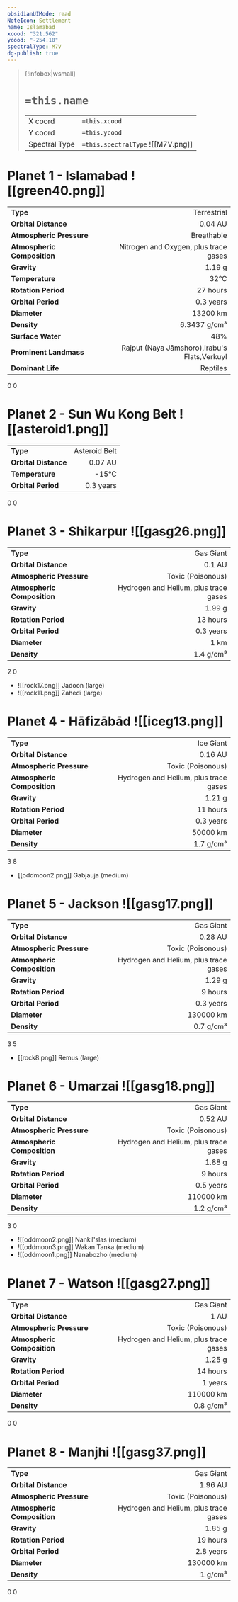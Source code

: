 ```yaml
---
obsidianUIMode: read
NoteIcon: Settlement
name: Islamabad
xcood: "321.562"
ycood: "-254.18"
spectralType: M7V
dg-publish: true
---
```

> [!infobox|wsmall]
> # `=this.name`
> | | |
> | - | - |
> | X coord | `=this.xcood` |
> | Y coord| `=this.ycood` |
> | Spectral Type | `=this.spectralType` ![[M7V.png]] |

# Planet 1 - Islamabad ![[green40.png]]
|                             |                           |
| --------------------------- | -------------------------:|
| **Type**                    |             Terrestrial |
| **Orbital Distance**        |   0.04 AU |
| **Atmospheric Pressure**    |       Breathable |
| **Atmospheric Composition** |      Nitrogen and Oxygen, plus trace gases |
| **Gravity**                 |        1.19 g |
| **Temperature**             |    32°C |
| **Rotation Period**         |  27 hours |
| **Orbital Period** | 0.3 years |
| **Diameter**                |      13200 km | 
| **Density**                 |    6.3437 g/cm³ |
| **Surface Water**           |           48% | 
| **Prominent Landmass**      |         Rajput (Naya Jāmshoro),Irabu's Flats,Verkuyl | 
| **Dominant Life**           |         Reptiles |



0
0



# Planet 2 - Sun Wu Kong Belt ![[asteroid1.png]]
|                             |                           |
| --------------------------- | -------------------------:|
| **Type**                    |             Asteroid Belt |
| **Orbital Distance**        |   0.07 AU |
| **Temperature**             |    -15°C |
| **Orbital Period** | 0.3 years |



0
0



# Planet 3 - Shikarpur ![[gasg26.png]]
|                             |                           |
| --------------------------- | -------------------------:|
| **Type**                    |             Gas Giant |
| **Orbital Distance**        |   0.1 AU |
| **Atmospheric Pressure**    |       Toxic (Poisonous) |
| **Atmospheric Composition** |      Hydrogen and Helium, plus trace gases |
| **Gravity**                 |        1.99 g |
| **Rotation Period**         |  13 hours |
| **Orbital Period** | 0.3 years |
| **Diameter**                |      1 km | 
| **Density**                 |    1.4 g/cm³ |



2
0

- ![[rock17.png]] Jadoon (large)
- ![[rock11.png]] Zahedi (large)


# Planet 4 - Hāfizābād ![[iceg13.png]]
|                             |                           |
| --------------------------- | -------------------------:|
| **Type**                    |             Ice Giant |
| **Orbital Distance**        |   0.16 AU |
| **Atmospheric Pressure**    |       Toxic (Poisonous) |
| **Atmospheric Composition** |      Hydrogen and Helium, plus trace gases |
| **Gravity**                 |        1.21 g |
| **Rotation Period**         |  11 hours |
| **Orbital Period** | 0.3 years |
| **Diameter**                |      50000 km | 
| **Density**                 |    1.7 g/cm³ |



3
8

- [[oddmoon2.png]] Gabjauja (medium)

# Planet 5 - Jackson ![[gasg17.png]]
|                             |                           |
| --------------------------- | -------------------------:|
| **Type**                    |             Gas Giant |
| **Orbital Distance**        |   0.28 AU |
| **Atmospheric Pressure**    |       Toxic (Poisonous) |
| **Atmospheric Composition** |      Hydrogen and Helium, plus trace gases |
| **Gravity**                 |        1.29 g |
| **Rotation Period**         |  9 hours |
| **Orbital Period** | 0.3 years |
| **Diameter**                |      130000 km | 
| **Density**                 |    0.7 g/cm³ |



3
5

- [[rock8.png]] Remus (large)

# Planet 6 - Umarzai ![[gasg18.png]]
|                             |                           |
| --------------------------- | -------------------------:|
| **Type**                    |             Gas Giant |
| **Orbital Distance**        |   0.52 AU |
| **Atmospheric Pressure**    |       Toxic (Poisonous) |
| **Atmospheric Composition** |      Hydrogen and Helium, plus trace gases |
| **Gravity**                 |        1.88 g |
| **Rotation Period**         |  9 hours |
| **Orbital Period** | 0.5 years |
| **Diameter**                |      110000 km | 
| **Density**                 |    1.2 g/cm³ |



3
0

- ![[oddmoon2.png]] Nankil'slas (medium)
- ![[oddmoon3.png]] Wakan Tanka (medium)
- ![[oddmoon1.png]] Nanabozho (medium)


# Planet 7 - Watson ![[gasg27.png]]
|                             |                           |
| --------------------------- | -------------------------:|
| **Type**                    |             Gas Giant |
| **Orbital Distance**        |   1 AU |
| **Atmospheric Pressure**    |       Toxic (Poisonous) |
| **Atmospheric Composition** |      Hydrogen and Helium, plus trace gases |
| **Gravity**                 |        1.25 g |
| **Rotation Period**         |  14 hours |
| **Orbital Period** | 1 years |
| **Diameter**                |      110000 km | 
| **Density**                 |    0.8 g/cm³ |



0
0



# Planet 8 - Manjhi ![[gasg37.png]]
|                             |                           |
| --------------------------- | -------------------------:|
| **Type**                    |             Gas Giant |
| **Orbital Distance**        |   1.96 AU |
| **Atmospheric Pressure**    |       Toxic (Poisonous) |
| **Atmospheric Composition** |      Hydrogen and Helium, plus trace gases |
| **Gravity**                 |        1.85 g |
| **Rotation Period**         |  19 hours |
| **Orbital Period** | 2.8 years |
| **Diameter**                |      130000 km | 
| **Density**                 |    1 g/cm³ |



0
0



